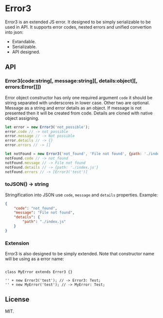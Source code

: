 # Error3

Error3 is an extended JS error. It designed to be simply serializable to be
used in API. It supports error codes, nested errors and unified convertion into json:

* Extandable.
* Serializable.
* API designed.

## API

### Error3(code:string[, message:string][, details:object][, errors:Error[]])

Error object constructor has only one required argument `code` it should be
string separated with underscores in lower case. Other two are optional. Message
as a string and error details as an object. If message is not presented then
it will be created from code. Details are cloned with native object assigning.

```javascript
let error = new Error3('not_possible');
error.code // -> not_possible
error.message // -> Not possible
error.details // -> {}
error.errors // -> []

let notFound = new Error3('not_found', 'File not found', {path: './index.js'}, [new Error3('test')]);
notFound.code // -> not_found
notFound.message // -> File not found
notFound.details // -> {path: './index.js'}
notFound.errors // -> [Error3('test')]
```

### toJSON() -> string

Stringification into JSON use `code`, `message` and `details` properties. Example:

```json
{
    "code": "not_found",
    "message": "File not found",
    "details": {
        "path": "./index.js"
    }
}
```

### Extension

Error3 is also designed to be simply extended. Note that constructor name will
be using as a error name:

```

class MyError extends Error3 {}

'' + new Error3('test'); // -> Error3: Test;
'' + new MyError('test'); // -> MyError: Test;

```

## License 

MIT.

